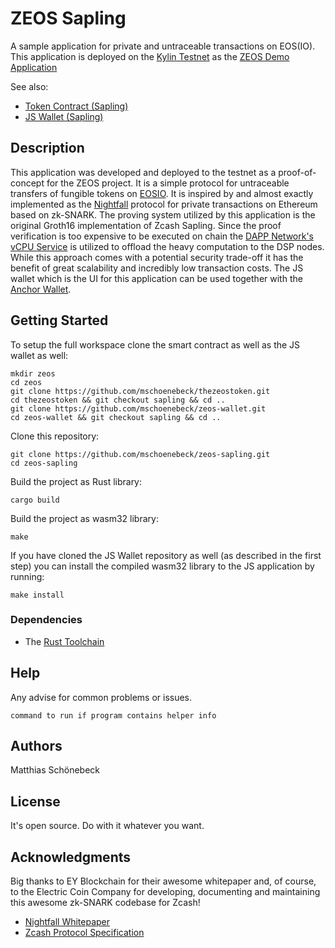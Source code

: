 # ZEOS Sapling

A sample application for private and untraceable transactions on EOS(IO). This application is deployed on the [Kylin Testnet](https://www.cryptokylin.io/) as the [ZEOS Demo Application](https://zeos.one/demo)

See also:
- [Token Contract (Sapling)](https://github.com/mschoenebeck/thezeostoken/tree/sapling)
- [JS Wallet (Sapling)](https://github.com/mschoenebeck/zeos-wallet/tree/sapling)

## Description
This application was developed and deployed to the testnet as a proof-of-concept for the ZEOS project. It is a simple protocol for untraceable transfers of fungible tokens on [EOSIO](https://eos.io/). It is inspired by and almost exactly implemented as the [Nightfall](https://github.com/EYBlockchain/nightfall) protocol for private transactions on Ethereum based on zk-SNARK. The proving system utilized by this application is the original Groth16 implementation of Zcash Sapling. Since the proof verification is too expensive to be executed on chain the [DAPP Network's vCPU Service](https://liquidapps.io/vcpu) is utilized to offload the heavy computation to the DSP nodes. While this approach comes with a potential security trade-off it has the benefit of great scalability and incredibly low transaction costs. The JS wallet which is the UI for this application can be used together with the [Anchor Wallet](https://greymass.com/en/anchor/).

## Getting Started
To setup the full workspace clone the smart contract as well as the JS wallet as well:

```
mkdir zeos
cd zeos
git clone https://github.com/mschoenebeck/thezeostoken.git
cd thezeostoken && git checkout sapling && cd ..
git clone https://github.com/mschoenebeck/zeos-wallet.git
cd zeos-wallet && git checkout sapling && cd ..
```

Clone this repository:

```
git clone https://github.com/mschoenebeck/zeos-sapling.git
cd zeos-sapling
```

Build the project as Rust library:

```
cargo build
```

Build the project as wasm32 library:

```
make
```

If you have cloned the JS Wallet repository as well (as described in the first step) you can install the compiled wasm32 library to the JS application by running:

```
make install
```

### Dependencies

* The [Rust Toolchain](https://www.rust-lang.org/tools/install)

## Help

Any advise for common problems or issues.
```
command to run if program contains helper info
```

## Authors

Matthias Schönebeck

## License

It's open source. Do with it whatever you want.

## Acknowledgments

Big thanks to EY Blockchain for their awesome whitepaper and, of course, to the Electric Coin Company for developing, documenting and maintaining this awesome zk-SNARK codebase for Zcash!

* [Nightfall Whitepaper](https://github.com/EYBlockchain/nightfall/blob/master/doc/whitepaper/nightfall-v1.pdf)
* [Zcash Protocol Specification](https://zips.z.cash/protocol/protocol.pdf)